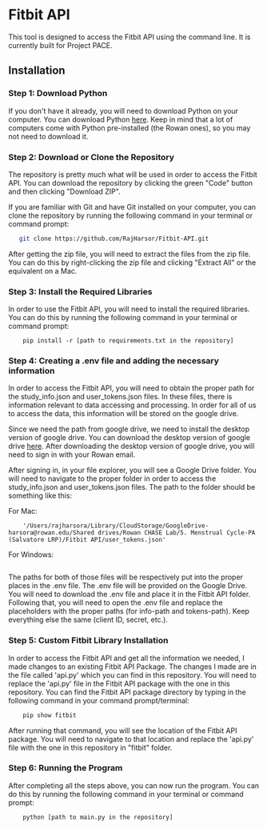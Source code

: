 # Fitbit API
This tool is designed to access the Fitbit API using the command line. It is currently built for Project PACE.

 ## Installation

### Step 1: Download Python
 If you don't have it already, you will need to download Python on your computer. You can download Python [here](https://www.python.org/downloads/). Keep in mind that a lot of computers come with Python pre-installed (the Rowan ones), so you may not need to download it.

 ### Step 2: Download or Clone the Repository
 The repository is pretty much what will be used in order to access the Fitbit API. You can download the repository by clicking the green "Code" button and then clicking "Download ZIP". 

 If you are familiar with Git and have Git installed on your computer, you can clone the repository by running the following command in your terminal or command prompt:
 
 ```bash
    git clone https://github.com/RajHarsor/Fitbit-API.git
```
After getting the zip file, you will need to extract the files from the zip file. You can do this by right-clicking the zip file and clicking "Extract All" or the equivalent on a Mac.

### Step 3: Install the Required Libraries
In order to use the Fitbit API, you will need to install the required libraries. You can do this by running the following command in your terminal or command prompt:

```
    pip install -r [path to requirements.txt in the repository]
```
### Step 4: Creating a .env file and adding the necessary information

In order to access the Fitbit API, you will need to obtain the proper path for the study_info.json and user_tokens.json files. In these files, there is information relevant to data accessing and processing. In order for all of us to access the data, this information will be stored on the google drive.

Since we need the path from google drive, we need to install the desktop version of google drive. You can download the desktop version of google drive [here](https://www.google.com/drive/download/). After downloading the desktop version of google drive, you will need to sign in with your Rowan email.

After signing in, in your file explorer, you will see a Google Drive folder. You will need to navigate to the proper folder in order to access the study_info.json and user_tokens.json files. The path to the folder should be something like this:

For Mac:
```
    '/Users/rajharsora/Library/CloudStorage/GoogleDrive-harsora@rowan.edu/Shared drives/Rowan CHASE Lab/5. Menstrual Cycle-PA (Salvatore LRP)/Fitbit API/user_tokens.json'
```
For Windows:
```

```
The paths for both of those files will be respectively put into the proper places in the .env file. The .env file will be provided on the Google Drive. You will need to download the .env file and place it in the Fitbit API folder. Following that, you will need to open the .env file and replace the placeholders with the proper paths (for info-path and tokens-path). Keep everything else the same (client ID, secret, etc.).

### Step 5: Custom Fitbit Library Installation
In order to access the Fitbit API and get all the information we needed, I made changes to an existing Fitbit API Package. The changes I made are in the file called 'api.py' which you can find in this repository. You will need to replace the 'api.py' file in the Fitbit API package with the one in this repository. You can find the Fitbit API package directory by typing in the following command in your command prompt/terminal:

```bash
    pip show fitbit
```
After running that command, you will see the location of the Fitbit API package. You will need to navigate to that location and replace the 'api.py' file with the one in this repository in "fitbit" folder.

### Step 6: Running the Program
After completing all the steps above, you can now run the program. You can do this by running the following command in your terminal or command prompt:

```bash
    python [path to main.py in the repository]
```